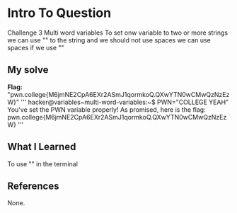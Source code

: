 # Intro To Question
Challenge 3
Multi word variables
To set onw variable to two or more strings we can use "" to the string and we should not use spaces we can use spaces if we use ""
## My solve
**Flag:** "pwn.college{M6jmNE2CpA6EXr2ASmJ1qormkoQ.QXwYTN0wCMwQzNzEzW}"
'''
hacker@variables~multi-word-variables:~$ PWN="COLLEGE YEAH"
You've set the PWN variable properly! As promised, here is the flag:
pwn.college{M6jmNE2CpA6EXr2ASmJ1qormkoQ.QXwYTN0wCMwQzNzEzW}
'''
## What I Learned
To use "" in the terminal  
## References
None.

